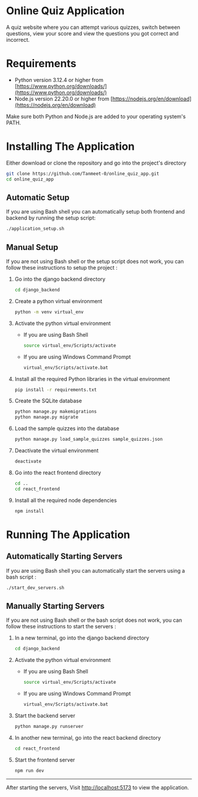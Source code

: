 # Online Quiz Application

A quiz website where you can attempt various quizzes, switch between questions, view your score and view the questions you got correct and incorrect.

# Requirements

-   Python version 3.12.4 or higher from [https://www.python.org/downloads/](https://www.python.org/downloads/)
-   Node.js version 22.20.0 or higher from [https://nodejs.org/en/download](https://nodejs.org/en/download)

Make sure both Python and Node.js are added to your operating system's PATH.

# Installing The Application

Either download or clone the repository and go into the project's directory

```bash
git clone https://github.com/Tanmeet-0/online_quiz_app.git
cd online_quiz_app
```

## Automatic Setup

If you are using Bash shell you can automatically setup both frontend and backend by running the setup script:

```bash
./application_setup.sh
```

## Manual Setup

If you are not using Bash shell or the setup script does not work, you can follow these instructions to setup the project :

1. Go into the django backend directory

    ```bash
    cd django_backend
    ```

2. Create a python virtual environment

    ```bash
    python -m venv virtual_env
    ```

3. Activate the python virtual environment

    - If you are using Bash Shell

        ```bash
        source virtual_env/Scripts/activate
        ```

    - If you are using Windows Command Prompt
        ```bat
        virtual_env/Scripts/activate.bat
        ```

4. Install all the required Python libraries in the virtual environment

    ```bash
    pip install -r requirements.txt
    ```

5. Create the SQLite database

    ```bash
    python manage.py makemigrations
    python manage.py migrate
    ```

6. Load the sample quizzes into the database

    ```bash
    python manage.py load_sample_quizzes sample_quizzes.json
    ```

7. Deactivate the virtual environment

    ```bash
    deactivate
    ```

8. Go into the react frontend directory

    ```bash
    cd ..
    cd react_frontend
    ```

9. Install all the required node dependencies
    ```bash
    npm install
    ```

# Running The Application

## Automatically Starting Servers

If you are using Bash shell you can automatically start the servers using a bash script :

```bash
./start_dev_servers.sh
```

## Manually Starting Servers

If you are not using Bash shell or the bash script does not work, you can follow these instructions to start the servers :

1. In a new terminal, go into the django backend directory

    ```bash
    cd django_backend
    ```

2. Activate the python virtual environment

    - If you are using Bash Shell

        ```bash
        source virtual_env/Scripts/activate
        ```

    - If you are using Windows Command Prompt
        ```bat
        virtual_env/Scripts/activate.bat
        ```

3. Start the backend server

    ```bash
    python manage.py runserver
    ```

4. In another new terminal, go into the react backend directory

    ```bash
    cd react_frontend
    ```

5. Start the frontend server
    ```bash
    npm run dev
    ```

---

After starting the servers, Visit [http://localhost:5173](http://localhost:5173) to view the application.
